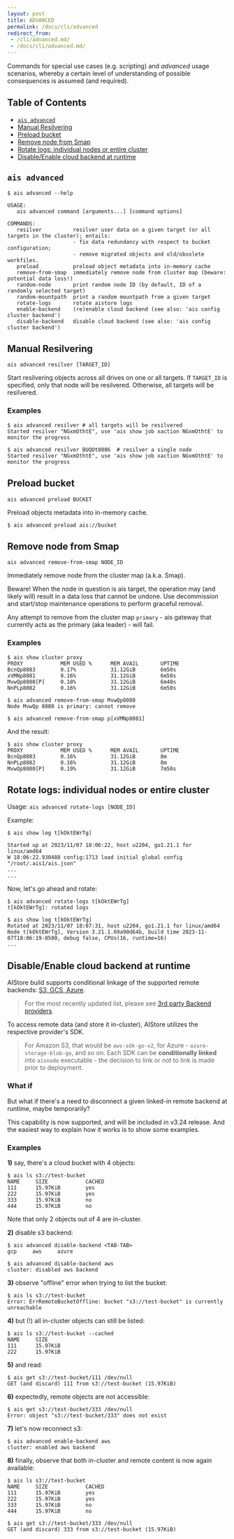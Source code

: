 ```yaml
---
layout: post
title: ADVANCED
permalink: /docs/cli/advanced
redirect_from:
 - /cli/advanced.md/
 - /docs/cli/advanced.md/
---
```


Commands for special use cases (e.g. scripting) and *advanced* usage scenarios, whereby a certain level of understanding of possible consequences is assumed (and required).

## Table of Contents
- [`ais advanced`](#ais-advanced)
- [Manual Resilvering](#manual-resilvering)
- [Preload bucket](#preload-bucket)
- [Remove node from Smap](#remove-node-from-smap)
- [Rotate logs: individual nodes or entire cluster](#rotate-logs-individual-nodes-or-entire-cluster)
- [Disable/Enable cloud backend at runtime](#disableenable-cloud-backend-at-runtime)

## `ais advanced`

```console
$ ais advanced --help

USAGE:
   ais advanced command [arguments...] [command options]

COMMANDS:
   resilver          resilver user data on a given target (or all targets in the cluster); entails:
                     - fix data redundancy with respect to bucket configuration;
                     - remove migrated objects and old/obsolete workfiles.
   preload           preload object metadata into in-memory cache
   remove-from-smap  immediately remove node from cluster map (beware: potential data loss!)
   random-node       print random node ID (by default, ID of a randomly selected target)
   random-mountpath  print a random mountpath from a given target
   rotate-logs       rotate aistore logs
   enable-backend    (re)enable cloud backend (see also: 'ais config cluster backend')
   disable-backend   disable cloud backend (see also: 'ais config cluster backend')
```

## Manual Resilvering

`ais advanced resilver [TARGET_ID]`

Start resilvering objects across all drives on one or all targets.
If `TARGET_ID` is specified, only that node will be resilvered. Otherwise, all targets will be resilvered.

### Examples

```console
$ ais advanced resilver # all targets will be resilvered
Started resilver "NGxmOthtE", use 'ais show job xaction NGxmOthtE' to monitor the progress

$ ais advanced resilver BUQOt8086  # resilver a single node
Started resilver "NGxmOthtE", use 'ais show job xaction NGxmOthtE' to monitor the progress
```

## Preload bucket

`ais advanced preload BUCKET`

Preload objects metadata into in-memory cache.

```console
$ ais advanced preload ais://bucket
```

## Remove node from Smap

`ais advanced remove-from-smap NODE_ID`

Immediately remove node from the cluster map (a.k.a. Smap).

Beware! When the node in question is ais target, the operation may (and likely will) result in a data loss that cannot be undone. Use decommission and start/stop maintenance operations to perform graceful removal.

Any attempt to remove from the cluster map `primary` - ais gateway that currently acts as the primary (aka leader) - will fail.

### Examples

```console
$ ais show cluster proxy
PROXY            MEM USED %      MEM AVAIL       UPTIME
BcnQp8083        0.17%           31.12GiB        6m50s
xVMNp8081        0.16%           31.12GiB        6m50s
MvwQp8080[P]     0.18%           31.12GiB        6m40s
NnPLp8082        0.16%           31.12GiB        6m50s

$ ais advanced remove-from-smap MvwQp8080
Node MvwQp 8080 is primary: cannot remove

$ ais advanced remove-from-smap p[xVMNp8081]
```

And the result:

```console
$ ais show cluster proxy
PROXY            MEM USED %      MEM AVAIL       UPTIME
BcnQp8083        0.16%           31.12GiB        8m
NnPLp8082        0.16%           31.12GiB        8m
MvwQp8080[P]     0.19%           31.12GiB        7m50s
```

## Rotate logs: individual nodes or entire cluster

Usage: `ais advanced rotate-logs [NODE_ID]`

Example:

```console
$ ais show log t[kOktEWrTg]

Started up at 2023/11/07 18:06:22, host u2204, go1.21.1 for linux/amd64
W 18:06:22.930488 config:1713 load initial global config "/root/.ais1/ais.json"
...
...
```

Now, let's go ahead and rotate:

```console
$ ais advanced rotate-logs t[kOktEWrTg]
t[kOktEWrTg]: rotated logs

$ ais show log t[kOktEWrTg]
Rotated at 2023/11/07 18:07:31, host u2204, go1.21.1 for linux/amd64
Node t[kOktEWrTg], Version 3.21.1.69a90d64b, build time 2023-11-07T18:06:19-0500, debug false, CPUs(16, runtime=16)
...
```

## Disable/Enable cloud backend at runtime

AIStore build supports conditional linkage of the supported remote backends: [S3, GCS, Azure](https://github.com/NVIDIA/aistore/blob/main/docs/images/cluster-block-2024.png).

> For the most recently updated list, please see [3rd party Backend providers](/docs/providers.md).

To access remote data (and store it in-cluster), AIStore utilizes the respective provider's SDK.

> For Amazon S3, that would be `aws-sdk-go-v2`, for Azure - `azure-storage-blob-go`, and so on. Each SDK can be **conditionally linked** into `aisnode` executable - the decision to link or not to link is made prior to deployment.

### What if

But what if there's a need to disconnect a given linked-in remote backend at runtime, maybe temporarily?

This capability is now supported, and will be included in v3.24 release. And the easiest way to explain how it works is to show some examples.

### Examples

**1)** say, there's a cloud bucket with 4 objects:

```console
$ ais ls s3://test-bucket
NAME     SIZE            CACHED
111      15.97KiB        yes
222      15.97KiB        yes
333      15.97KiB        no
444      15.97KiB        no
```

Note that only 2 objects out of 4 are in-cluster.

**2)** disable s3 backend:

```console
$ ais advanced disable-backend <TAB-TAB>
gcp     aws     azure

$ ais advanced disable-backend aws
cluster: disabled aws backend
```

**3)** observe "offline" error when trying to list the bucket:

```console
$ ais ls s3://test-bucket
Error: ErrRemoteBucketOffline: bucket "s3://test-bucket" is currently unreachable
```

**4)** but (!) all in-cluster objects can still be listed:

```console
$ ais ls s3://test-bucket --cached
NAME     SIZE
111      15.97KiB
222      15.97KiB
```

**5)** and read:

```console
$ ais get s3://test-bucket/111 /dev/null
GET (and discard) 111 from s3://test-bucket (15.97KiB)
```

**6)** expectedly, remote objects are not accessible:

```console
$ ais get s3://test-bucket/333 /dev/null
Error: object "s3://test-bucket/333" does not exist
```

**7)** let's now reconnect s3:

```console
$ ais advanced enable-backend aws
cluster: enabled aws backend
```

**8)** finally, observe that both in-cluster and remote content is now again available:

```console
$ ais ls s3://test-bucket
NAME     SIZE            CACHED
111      15.97KiB        yes
222      15.97KiB        yes
333      15.97KiB        no
444      15.97KiB        no

$ ais get s3://test-bucket/333 /dev/null
GET (and discard) 333 from s3://test-bucket (15.97KiB)
```
